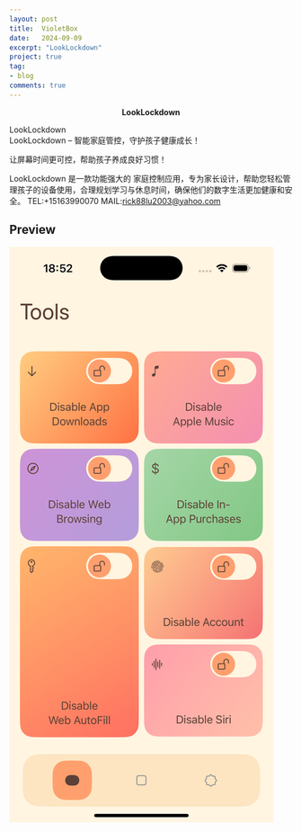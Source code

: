 ```yaml
---
layout: post
title:  VioletBox
date:   2024-09-09
excerpt: "LookLockdown"
project: true
tag:
- blog
comments: true
---
```

 
    
<center><b> LookLockdown</b></center>
     

 LookLockdown<br> 
 LookLockdown – 智能家庭管控，守护孩子健康成长！

让屏幕时间更可控，帮助孩子养成良好习惯！

LookLockdown 是一款功能强大的 家庭控制应用，专为家长设计，帮助您轻松管理孩子的设备使用，合理规划学习与休息时间，确保他们的数字生活更加健康和安全。 
TEL:+15163990070 
MAIL:rick88lu2003@yahoo.com   <br>



## Preview

 ![avatar](/assets/img/looklockdown.PNG)

 
	
	 
  
 

 
 
 
